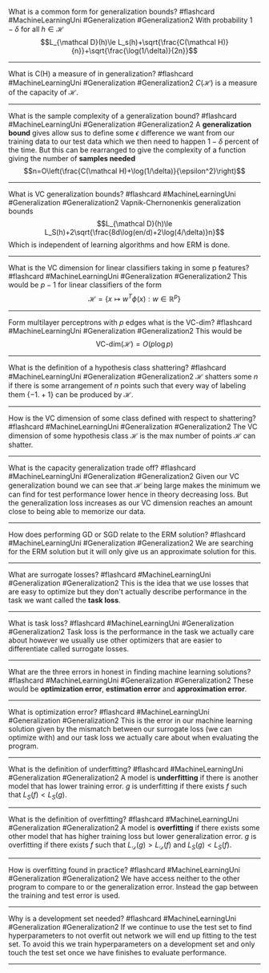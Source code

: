 What is a common form for generalization bounds? #flashcard #MachineLearningUni #Generalization #Generalization2 
	With probability $1-\delta$ for all $h\in\mathcal H$ $$L_{\mathcal D}(h)\le L_s(h)+\sqrt{\frac{C(\mathcal H)}{n}}+\sqrt{\frac{\log(1/\delta)}{2n}}$$

---
What is C(H) a measure of in generalization? #flashcard #MachineLearningUni #Generalization #Generalization2 
	$C(\mathcal H)$ is a measure of the capacity of $\mathcal H$.

---
What is the sample complexity of a generalization bound? #flashcard #MachineLearningUni #Generalization #Generalization2
	A **generalization bound** gives allow sus to define some $\epsilon$ difference we want from our training data to our test data which we then need to happen $1-\delta$ percent of the time. But this can be rearranged to give the complexity of a function giving the number of **samples needed** $$n=O\left(\frac{C(\mathcal H)+\log(1/\delta)}{\epsilon^2}\right)$$

---
What is VC generalization bounds? #flashcard #MachineLearningUni #Generalization #Generalization2 
	Vapnik-Chernonenkis  generalization bounds
	$$L_{\mathcal D}(h)\le L_S(h)+2\sqrt{\frac{8d\log(en/d)+2\log(4/\delta)}n}$$Which is independent of learning algorithms and how ERM is done.

---
What is the VC dimension for linear classifiers taking in some p features? #flashcard #MachineLearningUni #Generalization #Generalization2 
	This would be $p-1$ for linear classifiers of the form $$\mathcal H=\{x\mapsto w^T\phi(x):w\in\mathbb R^p\}$$

---
Form multilayer perceptrons with $p$ edges what is the VC-dim? #flashcard #MachineLearningUni #Generalization #Generalization2 
	This would be $$\text{VC-dim}(\mathcal H)=O(p\log p)$$

---
What is the definition of a hypothesis class shattering? #flashcard #MachineLearningUni #Generalization #Generalization2 
	$\mathcal H$ shatters some $n$ if there is some arrangement of $n$ points such that every way of labeling them $\{-1.+1\}$ can be produced by $\mathcal H$.

---
How is the VC dimension of some class defined with respect to shattering? #flashcard #MachineLearningUni #Generalization #Generalization2 
	The VC dimension of some hypothesis class $\mathcal H$ is the max number of points $\mathcal H$ can shatter.

---
What is the capacity generalization trade off? #flashcard #MachineLearningUni #Generalization #Generalization2 
	Given our VC generalization bound we can see that $\mathcal H$ being large makes the minimum we can find for test performance lower hence in theory decreasing loss. But the generalization loss increases as our VC dimension reaches an amount close to being able to memorize our data.

---
How does performing GD or SGD relate to the ERM solution? #flashcard #MachineLearningUni #Generalization #Generalization2 
	We are searching for the ERM solution but it will only give us an approximate solution for this.

---
What are surrogate losses? #flashcard #MachineLearningUni #Generalization #Generalization2 
	This is the idea that we use losses that are easy to optimize but they don't actually describe performance in the task we want called the **task loss**.

---
What is task loss? #flashcard #MachineLearningUni #Generalization #Generalization2 
	Task loss is the performance in the task we actually care about however we usually use other optimizers that are easier to differentiate called surrogate losses.

---
What are the three errors in honest in finding machine learning solutions? #flashcard #MachineLearningUni #Generalization #Generalization2 
	These would be **optimization error**, **estimation error** and **approximation error**.

---
What is optimization error? #flashcard #MachineLearningUni #Generalization #Generalization2 
	This is the error in our machine learning solution given by the mismatch between our surrogate loss (we can optimize with) and our task loss we actually care about when evaluating the program.

---
What is the definition of underfitting? #flashcard #MachineLearningUni #Generalization #Generalization2 
	A model is **underfitting** if there is another model that has lower training error.
	$g$ is underfitting if there exists $f$ such that $L_S(f)<L_S(g)$.

---
What is the definition of overfitting? #flashcard #MachineLearningUni #Generalization #Generalization2 
	A model is **overfitting** if there exists some other model that has higher training loss but lower generalization error. $g$ is overfitting if there exists $f$ such that $L_{\mathcal D}(g)>L_{\mathcal D}(f)$ and $L_S(g)<L_S(f)$.

---
How is overfitting found in practice? #flashcard #MachineLearningUni #Generalization #Generalization2 
	We have access neither to the other program to compare to or the generalization error. Instead the gap between the training and test error is used.

---
Why is a development set needed? #flashcard #MachineLearningUni #Generalization #Generalization2 
	If we continue to use the test set to find hyperparameters to not overfit out network we will end up fitting to the test set. To avoid this we train hyperparameters on a development set and only touch the test set once we have finishes to evaluate performance.

---
